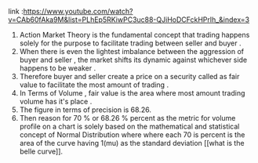 link :https://www.youtube.com/watch?v=CAb60fAka9M&list=PLhEp5RKiwPC3uc88-QJiHoDCFckHPrlh_&index=3


1. Action Market Theory is the fundamental concept that trading happens solely for the purpose to facilitate trading between seller and buyer . 
2. When there is even the lightest imbalance between the aggression of buyer and seller , the market shifts its dynamic against whichever side happens to be weaker .
3. Therefore buyer and seller create a price on a security called as fair value to facilitate the most amount of trading . 
4. In Terms of Volume , fair value is  the area where most amount trading volume has it's place . 
5. The figure in terms of precision is 68.26. 
6. Then reason for 70 % or 68.26 % percent as the metric for volume profile on a chart is solely based on the mathematical and statistical concept of Normal Distribution where where each 70 is percent is the area of the curve having 1(mu) as the standard deviation  [[what is the belle curve]]. 

